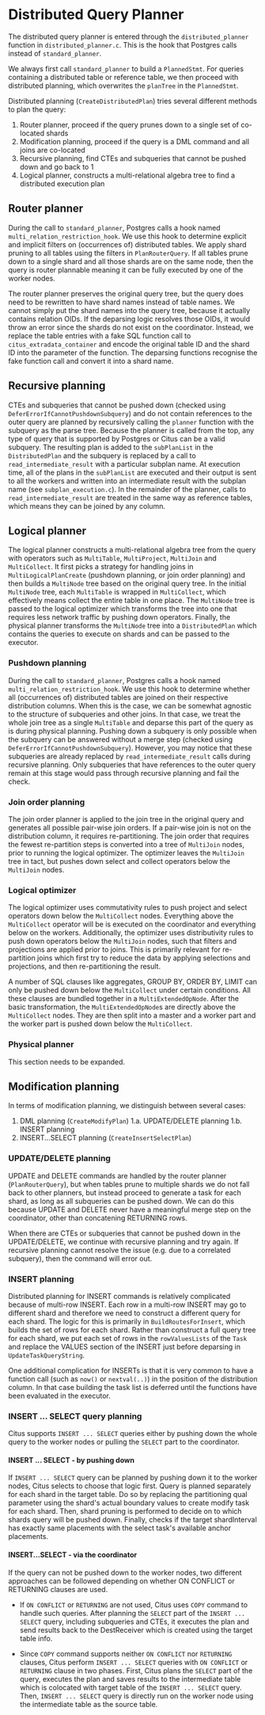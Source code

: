 # Distributed Query Planner

The distributed query planner is entered through the `distributed_planner` function in `distributed_planner.c`. This is the hook that Postgres calls instead of `standard_planner`.

We always first call `standard_planner` to build a `PlannedStmt`. For queries containing a distributed table or reference table, we then proceed with distributed planning, which overwrites the `planTree` in the `PlannedStmt`.

Distributed planning (`CreateDistributedPlan`) tries several different methods to plan the query:

 1. Router planner, proceed if the query prunes down to a single set of co-located shards
 2. Modification planning, proceed if the query is a DML command and all joins are co-located
 3. Recursive planning, find CTEs and subqueries that cannot be pushed down and go back to 1
 4. Logical planner, constructs a multi-relational algebra tree to find a distributed execution plan

## Router planner

During the call to `standard_planner`, Postgres calls a hook named `multi_relation_restriction_hook`. We use this hook to determine explicit and implicit filters on (occurrences of) distributed tables. We apply shard pruning to all tables using the filters in `PlanRouterQuery`. If all tables prune down to a single shard and all those shards are on the same node, then the query is router plannable meaning it can be fully executed by one of the worker nodes.

The router planner preserves the original query tree, but the query does need to be rewritten to have shard names instead of table names. We cannot simply put the shard names into the query tree, because it actually contains relation OIDs. If the deparsing logic resolves those OIDs, it would throw an error since the shards do not exist on the coordinator. Instead, we replace the table entries with a fake SQL function call to `citus_extradata_container` and encode the original table ID and the shard ID into the parameter of the function. The deparsing functions recognise the fake function call and convert it into a shard name.

## Recursive planning

CTEs and subqueries that cannot be pushed down (checked using `DeferErrorIfCannotPushdownSubquery`) and do not contain references to the outer query are planned by recursively calling the `planner` function with the subquery as the parse tree. Because the planner is called from the top, any type of query that is supported by Postgres or Citus can be a valid subquery. The resulting plan is added to the `subPlanList` in the `DistributedPlan` and the subquery is replaced by a call to `read_intermediate_result` with a particular subplan name. At execution time, all of the plans in the `subPlanList` are executed and their output is sent to all the workers and written into an intermediate result with the subplan name (see `subplan_execution.c`). In the remainder of the planner, calls to `read_intermediate_result` are treated in the same way as reference tables, which means they can be joined by any column.

## Logical planner

The logical planner constructs a multi-relational algebra tree from the query with operators such as `MultiTable`, `MultiProject`, `MultiJoin` and `MultiCollect`. It first picks a strategy for handling joins in `MultiLogicalPlanCreate` (pushdown planning, or join order planning) and then builds a `MultiNode` tree based on the original query tree. In the initial `MultiNode` tree, each `MultiTable` is wrapped in `MultiCollect`, which effectively means collect the entire table in one place. The `MultiNode` tree is passed to the logical optimizer which transforms the tree into one that requires less network traffic by pushing down operators. Finally, the physical planner transforms the `MultiNode` tree into a `DistributedPlan` which contains the queries to execute on shards and can be passed to the executor.

###  Pushdown planning

During the call to `standard_planner`, Postgres calls a hook named `multi_relation_restriction_hook`. We use this hook to determine whether all (occurrences of) distributed tables are joined on their respective distribution columns. When this is the case, we can be somewhat agnostic to the structure of subqueries and other joins. In that case, we treat the whole join tree as a single `MultiTable` and deparse this part of the query as is during physical planning. Pushing down a subquery is only possible when the subquery can be answered without a merge step (checked using `DeferErrorIfCannotPushdownSubquery`). However, you may notice that these subqueries are already replaced by `read_intermediate_result` calls during recursive planning. Only subqueries that have references to the outer query remain at this stage would pass through recursive planning and fail the check.

### Join order planning

The join order planner is applied to the join tree in the original query and generates all possible pair-wise join orders. If a pair-wise join is not on the distribution column, it requires re-partitioning. The join order that requires the fewest re-partition steps is converted into a tree of `MultiJoin` nodes, prior to running the logical optimizer. The optimizer leaves the `MultiJoin` tree in tact, but pushes down select and collect operators below the `MultiJoin` nodes.

### Logical optimizer

The logical optimizer uses commutativity rules to push project and select operators down below the `MultiCollect` nodes. Everything above the `MultiCollect` operator will be is executed on the coordinator and everything below on the workers. Additionally, the optimizer uses distributivity rules to push down operators below the `MultiJoin` nodes, such that filters and projections are applied prior to joins. This is primarily relevant for re-partition joins which first try to reduce the data by applying selections and projections, and then re-partitioning the result.

A number of SQL clauses like aggregates, GROUP BY, ORDER BY, LIMIT can only be pushed down below the `MultiCollect` under certain conditions. All these clauses are bundled together in a `MultiExtendedOpNode`. After the basic transformation, the `MultiExtendedOpNode`s are directly above the `MultiCollect` nodes. They are then split into a master and a worker part and the worker part is pushed down below the `MultiCollect`.

### Physical planner

This section needs to be expanded.

## Modification planning

In terms of modification planning, we distinguish between several cases:

 1. DML planning (`CreateModifyPlan`)
 1.a. UPDATE/DELETE planning
 1.b. INSERT planning
 2. INSERT...SELECT planning (`CreateInsertSelectPlan`)

### UPDATE/DELETE planning

UPDATE and DELETE commands are handled by the router planner (`PlanRouterQuery`), but when tables prune to multiple shards we do not fall back to other planners, but instead proceed to generate a task for each shard, as long as all subqueries can be pushed down. We can do this because UPDATE and DELETE never have a meaningful merge step on the coordinator, other than concatening RETURNING rows.

When there are CTEs or subqueries that cannot be pushed down in the UPDATE/DELETE, we continue with recursive planning and try again. If recursive planning cannot resolve the issue (e.g. due to a correlated subquery), then the command will error out.

### INSERT planning

Distributed planning for INSERT commands is relatively complicated because of multi-row INSERT. Each row in a multi-row INSERT may go to different shard and therefore we need to construct a different query for each shard. The logic for this is primarily in `BuildRoutesForInsert`, which builds the set of rows for each shard. Rather than construct a full query tree for each shard, we put each set of rows in the `rowValuesLists` of the `Task` and replace the VALUES section of the INSERT just before deparsing in `UpdateTaskQueryString`.

One additional complication for INSERTs is that it is very common to have a function call (such as `now()` or `nextval(..)`) in the position of the distribution column. In that case building the task list is deferred until the functions have been evaluated in the executor.

### INSERT ... SELECT query planning

Citus supports `INSERT ... SELECT` queries either by pushing down the whole query to the worker nodes or pulling the `SELECT` part to the coordinator.

#### INSERT ... SELECT - by pushing down

If `INSERT ... SELECT` query can be planned by pushing down it to the worker nodes, Citus selects to choose that logic first. Query is planned separately for each shard in the target table. Do so by replacing the partitioning qual parameter using the shard's actual boundary values to create modify task for each shard. Then, shard pruning is performed to decide on to which shards query will be pushed down. Finally, checks if the target shardInterval has exactly same placements with the select task's available anchor placements.

#### INSERT...SELECT - via the coordinator

If the query can not be pushed down to the worker nodes, two different approaches can be followed depending on whether ON CONFLICT or RETURNING clauses are used.

* If `ON CONFLICT` or `RETURNING` are not used, Citus uses `COPY` command to handle such queries. After planning the `SELECT` part of the `INSERT ... SELECT` query, including subqueries and CTEs, it executes the plan and send results back to the DestReceiver which is created using the target table info.

* Since `COPY` command supports neither `ON CONFLICT` nor `RETURNING` clauses, Citus perform `INSERT ... SELECT` queries with `ON CONFLICT` or `RETURNING` clause in two phases. First, Citus plans the `SELECT` part of the query, executes the plan and saves results to the intermediate table which is colocated with target table of the `INSERT ... SELECT` query. Then, `INSERT ... SELECT` query is directly run on the worker node using the intermediate table as the source table.
